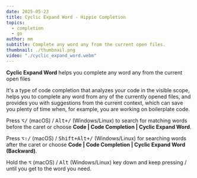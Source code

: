 ```yaml
---
date: 2025-05-23
title: Cyclic Expand Word - Hippie Completion
topics:
  - completion
  - go
author: mm
subtitle: Complete any word any from the current open files.
thumbnail: ./thumbnail.png
video: "./cyclic_expand_word.webm"
---
```


**Cyclic Expand Word** helps you complete any word any from the current
open files

It's a type of code completion that analyzes your code in the visible scope, helps you to complete any word from any of the currently opened files, and provides you with suggestions from the current context, which can save you plenty of time when, for example, you are working on boilerplate code.

Press <kbd>⌥/</kbd> (macOS) / <kbd>Alt+/</kbd> (Windows/Linux) to search for matching words before the caret or choose **Code | Code Completion | Cyclic Expand Word**.

Press <kbd>⌥⇧\/</kbd> (macOS) / <kbd>Shift+Alt+\/</kbd> (Windows/Linux) for searching words after the caret or choose **Code | Code Completion | Cyclic Expand Word (Backward)**.

Hold the <kbd>⌥</kbd> (macOS) / <kbd>Alt</kbd> (Windows/Linux) key down and keep pressing / until you get to the word you need.
